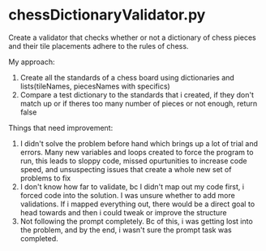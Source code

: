 # chessDictionaryValidator.py
Create a validator that checks whether or not a dictionary of chess pieces and their tile placements adhere to the rules of chess. 

My approach:
1. Create all the standards of a chess board using dictionaries and lists(tileNames, piecesNames with specifics)
2. Compare a test dictionary to the standards that i created, if they don't match up or if theres too many number of pieces or not enough, return false

Things that need improvement:
1. I didn't solve the problem before hand which brings up a lot of trial and errors. Many new variables and loops created to force the program to run, this leads to sloppy code, missed opurtunities to increase code speed, and unsuspecting issues that create a whole new set of problems to fix
2. I don't know how far to validate, bc I didn't map out my code first, i forced code into the solution. I was unsure whether to add more validations. If i mapped everything out, there would be a direct goal to head towards and then i could tweak or improve the structure
3. Not following the prompt completely. Bc of this, i was getting lost into the problem, and by the end, i wasn't sure the prompt task was completed.
